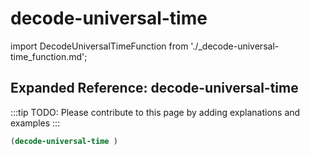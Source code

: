 # decode-universal-time

import DecodeUniversalTimeFunction from './_decode-universal-time_function.md';

<DecodeUniversalTimeFunction />

## Expanded Reference: decode-universal-time

:::tip
TODO: Please contribute to this page by adding explanations and examples
:::

```lisp
(decode-universal-time )
```
